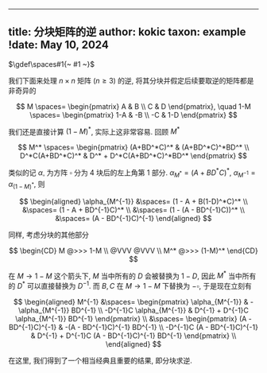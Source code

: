 
---
title: 分块矩阵的逆
author: kokic
taxon: example
!date: May 10, 2024
---

$\gdef\spaces#1{~ #1 ~}$

我们下面来处理 $n \times n$ 矩阵 ($n \ge 3$) 的逆, 将其分块并假定后续要取逆的矩阵都是非奇异的

$$
M \spaces= \begin{pmatrix} A & B \\ C & D \end{pmatrix}, \quad 1-M \spaces= \begin{pmatrix} 1-A & -B \\ -C & 1-D \end{pmatrix}
$$

我们还是直接计算 $(1-M)^*$, 实际上这非常容易. 回顾 $M^*$

$$
M^* \spaces= \begin{pmatrix}
(A+BD^*C)^* & (A+BD^*C)^*BD^* \\ 
D^*C(A+BD^*C)^* & D^* + D^*C(A+BD^*C)^*BD^* 
\end{pmatrix}
$$

类似的记 $\alpha_\square$ 为方阵 $\square$ 分为 $4$ 块后的左上角第 $1$ 部分. $\alpha_{M^*} = (A+BD^*C)^*$, $\alpha_{M^{-1}} = \alpha_{(1-M)^*}$, 则 

$$
\begin{aligned}
\alpha_{M^{-1}}
&\spaces= (1 - A + B(1-D)^*C)^* \\
&\spaces= (1 - A + BD^{-1}C)^* \\
&\spaces= (1 - (A - BD^{-1}C))^* \\
&\spaces= (A - BD^{-1}C)^{-1}
\end{aligned}
$$ 

同样, 考虑分块的其他部分  

$$
\begin{CD}
M @>>> 1-M \\
@VVV  @VVV \\
M^* @>>> (1-M)^*
\end{CD}
$$

在 $M \to 1-M$ 这个箭头下, $M$ 当中所有的 $D$ 会被替换为 $1-D$, 因此 $M^*$ 当中所有的 $D^*$ 可以直接替换为 $D^{-1}$. 而 $B, C$ 在 $M \to 1-M$ 下替换为 $-\square$, 于是现在立刻有

$$
\begin{aligned}
M^{-1}
&\spaces= \begin{pmatrix} \alpha_{M^{-1}} & -\alpha_{M^{-1}} BD^{-1} \\ -D^{-1}C \alpha_{M^{-1}} & D^{-1} + D^{-1}C \alpha_{M^{-1}} BD^{-1} \end{pmatrix} \\
&\spaces= \begin{pmatrix} (A - BD^{-1}C)^{-1} & -(A - BD^{-1}C)^{-1} BD^{-1} \\ -D^{-1}C (A - BD^{-1}C)^{-1} & D^{-1} + D^{-1}C (A - BD^{-1}C)^{-1} BD^{-1} \end{pmatrix} \\
\end{aligned}
$$

在这里, 我们得到了一个相当经典且重要的结果, 即分块求逆. 
